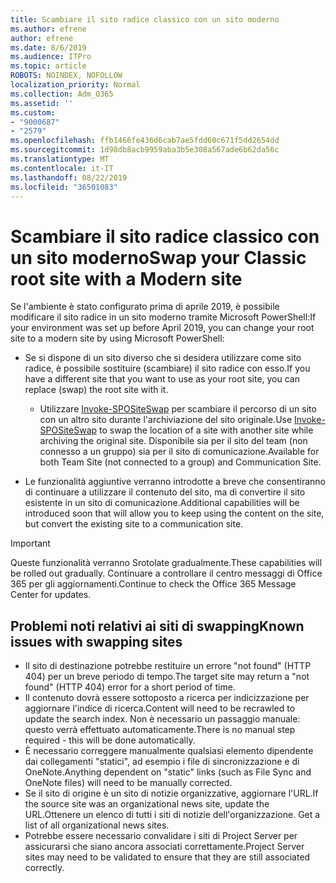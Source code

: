 ```yaml
---
title: Scambiare il sito radice classico con un sito moderno
ms.author: efrene
author: efrene
ms.date: 8/6/2019
ms.audience: ITPro
ms.topic: article
ROBOTS: NOINDEX, NOFOLLOW
localization_priority: Normal
ms.collection: Adm_O365
ms.assetid: ''
ms.custom:
- "9000687"
- "2579"
ms.openlocfilehash: ffb1466fe436d6cab7ae5fdd60c671f5dd2654dd
ms.sourcegitcommit: 1d98db8acb9959aba3b5e308a567ade6b62da56c
ms.translationtype: MT
ms.contentlocale: it-IT
ms.lasthandoff: 08/22/2019
ms.locfileid: "36501083"
---
```

# <a name="swap-your-classic-root-site-with-a-modern-site"></a><span data-ttu-id="13514-102">Scambiare il sito radice classico con un sito moderno</span><span class="sxs-lookup"><span data-stu-id="13514-102">Swap your Classic root site with a Modern site</span></span>

<span data-ttu-id="13514-103">Se l'ambiente è stato configurato prima di aprile 2019, è possibile modificare il sito radice in un sito moderno tramite Microsoft PowerShell:</span><span class="sxs-lookup"><span data-stu-id="13514-103">If your environment was set up before April 2019, you can change your root site to a modern site by using Microsoft PowerShell:</span></span>

- <span data-ttu-id="13514-104">Se si dispone di un sito diverso che si desidera utilizzare come sito radice, è possibile sostituire (scambiare) il sito radice con esso.</span><span class="sxs-lookup"><span data-stu-id="13514-104">If you have a different site that you want to use as your root site, you can replace (swap) the root site with it.</span></span> 
    - <span data-ttu-id="13514-105">Utilizzare [Invoke-SPOSiteSwap](https://docs.microsoft.com/powershell/module/sharepoint-online/invoke-spositeswap?view=sharepoint-ps) per scambiare il percorso di un sito con un altro sito durante l'archiviazione del sito originale.</span><span class="sxs-lookup"><span data-stu-id="13514-105">Use [Invoke-SPOSiteSwap](https://docs.microsoft.com/powershell/module/sharepoint-online/invoke-spositeswap?view=sharepoint-ps) to swap the location of a site with another site while archiving the original site.</span></span> <span data-ttu-id="13514-106">Disponibile sia per il sito del team (non connesso a un gruppo) sia per il sito di comunicazione.</span><span class="sxs-lookup"><span data-stu-id="13514-106">Available for both Team Site (not connected to a group) and Communication Site.</span></span> 

- <span data-ttu-id="13514-107">Le funzionalità aggiuntive verranno introdotte a breve che consentiranno di continuare a utilizzare il contenuto del sito, ma di convertire il sito esistente in un sito di comunicazione.</span><span class="sxs-lookup"><span data-stu-id="13514-107">Additional capabilities will be introduced soon that will allow you to keep using the content on the site, but convert the existing site to a communication site.</span></span> 
>[!Important]
><span data-ttu-id="13514-108">Queste funzionalità verranno Srotolate gradualmente.</span><span class="sxs-lookup"><span data-stu-id="13514-108">These capabilities will be rolled out gradually.</span></span> <span data-ttu-id="13514-109">Continuare a controllare il centro messaggi di Office 365 per gli aggiornamenti.</span><span class="sxs-lookup"><span data-stu-id="13514-109">Continue to check the Office 365 Message Center for updates.</span></span> 

## <a name="known-issues-with-swapping-sites"></a><span data-ttu-id="13514-110">Problemi noti relativi ai siti di swapping</span><span class="sxs-lookup"><span data-stu-id="13514-110">Known issues with swapping sites</span></span>

- <span data-ttu-id="13514-111">Il sito di destinazione potrebbe restituire un errore "not found" (HTTP 404) per un breve periodo di tempo.</span><span class="sxs-lookup"><span data-stu-id="13514-111">The target site may return a "not found" (HTTP 404) error for a short period of time.</span></span>
- <span data-ttu-id="13514-112">Il contenuto dovrà essere sottoposto a ricerca per indicizzazione per aggiornare l'indice di ricerca.</span><span class="sxs-lookup"><span data-stu-id="13514-112">Content will need to be recrawled to update the search index.</span></span> <span data-ttu-id="13514-113">Non è necessario un passaggio manuale: questo verrà effettuato automaticamente.</span><span class="sxs-lookup"><span data-stu-id="13514-113">There is no manual step required - this will be done automatically.</span></span>
- <span data-ttu-id="13514-114">È necessario correggere manualmente qualsiasi elemento dipendente dai collegamenti "statici", ad esempio i file di sincronizzazione e di OneNote.</span><span class="sxs-lookup"><span data-stu-id="13514-114">Anything dependent on "static" links (such as File Sync and OneNote files) will need to be manually corrected.</span></span>
- <span data-ttu-id="13514-115">Se il sito di origine è un sito di notizie organizzative, aggiornare l'URL.</span><span class="sxs-lookup"><span data-stu-id="13514-115">If the source site was an organizational news site, update the URL.</span></span><span data-ttu-id="13514-116">Ottenere un elenco di tutti i siti di notizie dell'organizzazione.</span><span class="sxs-lookup"><span data-stu-id="13514-116"> Get a list of all organizational news sites.</span></span>
- <span data-ttu-id="13514-117">Potrebbe essere necessario convalidare i siti di Project Server per assicurarsi che siano ancora associati correttamente.</span><span class="sxs-lookup"><span data-stu-id="13514-117">Project Server sites may need to be validated to ensure that they are still associated correctly.</span></span>





